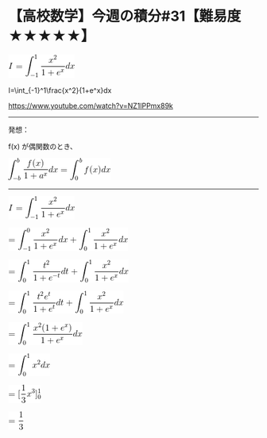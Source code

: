 # 【高校数学】今週の積分#31【難易度★★★★★】

<!--
![](https://latex.codecogs.com/gif.latex?I=\int_{-1}^1\frac{x^2}{1&plus;e^x}dx)
-->
![](0.gif)

I=\int_{-1}^1\frac{x^2}{1+e^x}dx

https://www.youtube.com/watch?v=NZ1lPPmx89k

----

発想：

f(x) が偶関数のとき、

<!--
![](https://latex.codecogs.com/gif.latex?\int_{-b}^b\frac{f(x)}{1&plus;a^x}dx=\int_0^bf(x)dx)
-->
![](1.gif)

----

<!--
![](https://latex.codecogs.com/gif.latex?I=\int_{-1}^1\frac{x^2}{1&plus;e^x}dx)
-->
![](2.gif)

<!--
![](https://latex.codecogs.com/gif.latex?=\int_{-1}^0\frac{x^2}{1&plus;e^x}dx&plus;\int_{0}^1\frac{x^2}{1&plus;e^x}dx)
-->
![](3.gif)

<!--
![](https://latex.codecogs.com/gif.latex?=\int_{0}^1\frac{t^2}{1&plus;e^{-t}}dt&plus;\int_{0}^1\frac{x^2}{1&plus;e^x}dx)
-->
![](4.gif)

<!--
![](https://latex.codecogs.com/gif.latex?=\int_{0}^1\frac{t^2e^t}{1&plus;e^t}dt&plus;\int_{0}^1\frac{x^2}{1&plus;e^x}dx)
-->
![](5.gif)

<!--
![](https://latex.codecogs.com/gif.latex?=\int_{0}^1\frac{x^2(1&plus;e^x)}{1&plus;e^x}dx)
-->
![](6.gif)

<!--
![](https://latex.codecogs.com/gif.latex?=\int_{0}^1x^2dx)
-->
![](7.gif)

<!--
![](https://latex.codecogs.com/gif.latex?=[\frac{1}{3}x^3]_{0}^1)
-->
![](8.gif)

<!--
![](https://latex.codecogs.com/gif.latex?=\frac{1}{3})
-->
![](9.gif)
